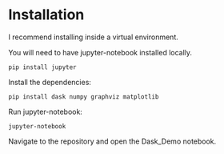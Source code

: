 # Installation

I recommend installing inside a virtual environment.

You will need to have jupyter-notebook installed locally.

`pip install jupyter`

Install the dependencies:

`pip install dask numpy graphviz matplotlib`

Run jupyter-notebook:

`jupyter-notebook`

Navigate to the repository and open the Dask_Demo notebook.
